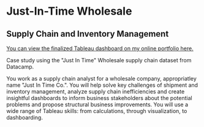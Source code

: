 # Just-In-Time Wholesale
## Supply Chain and Inventory Management
[You can view the finalized Tableau dashboard on my online portfolio here.](https://public.tableau.com/views/SupplyChainManagment/SupplyChain?:language=en-US&:sid=&:redirect=auth&:display_count=n&:origin=viz_share_link)

Case study using the "Just In Time" Wholesale supply chain dataset from Datacamp.

You work as a supply chain analyst for a wholesale company, appropriatley name "Just In Time Co.". You will help solve key challenges of shipment and inventory management, analyze supply chain inefficiencies and create insightful dashboards to inform business stakeholders about the potential problems and propose structural business improvements. You will use a wide range of Tableau skills: from calculations, through visualization, to dashboarding.
